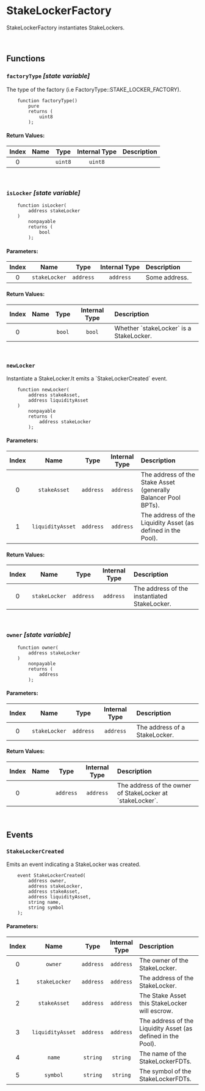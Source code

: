 # StakeLockerFactory

StakeLockerFactory instantiates StakeLockers.

<br />


## Functions

### `factoryType` _[state variable]_

The type of the factory (i.e FactoryType::STAKE_LOCKER_FACTORY).

```solidity
    function factoryType()
        pure
        returns (
            uint8
        );
```



#### Return Values:
| Index | Name | Type | Internal Type | Description |
| :---: | :--: | :--: | :-----------: | :---------- |
| 0 |  | `uint8` | `uint8` |  |


<br />

### `isLocker` _[state variable]_



```solidity
    function isLocker(
        address stakeLocker
    )
        nonpayable
        returns (
            bool
        );
```

#### Parameters:
| Index | Name | Type | Internal Type | Description |
| :---: | :--: | :--: | :-----------: | :---------- |
| 0 | `stakeLocker` | `address` | `address` | Some address. |


#### Return Values:
| Index | Name | Type | Internal Type | Description |
| :---: | :--: | :--: | :-----------: | :---------- |
| 0 |  | `bool` | `bool` | Whether &#x60;stakeLocker&#x60; is a StakeLocker. |


<br />

### `newLocker`

Instantiate a StakeLocker.It emits a &#x60;StakeLockerCreated&#x60; event.

```solidity
    function newLocker(
        address stakeAsset,
        address liquidityAsset
    )
        nonpayable
        returns (
            address stakeLocker
        );
```

#### Parameters:
| Index | Name | Type | Internal Type | Description |
| :---: | :--: | :--: | :-----------: | :---------- |
| 0 | `stakeAsset` | `address` | `address` | The address of the Stake Asset (generally Balancer Pool BPTs). |
| 1 | `liquidityAsset` | `address` | `address` | The address of the Liquidity Asset (as defined in the Pool). |


#### Return Values:
| Index | Name | Type | Internal Type | Description |
| :---: | :--: | :--: | :-----------: | :---------- |
| 0 | `stakeLocker` | `address` | `address` |    The address of the instantiated StakeLocker. |


<br />

### `owner` _[state variable]_



```solidity
    function owner(
        address stakeLocker
    )
        nonpayable
        returns (
            address
        );
```

#### Parameters:
| Index | Name | Type | Internal Type | Description |
| :---: | :--: | :--: | :-----------: | :---------- |
| 0 | `stakeLocker` | `address` | `address` | The address of a StakeLocker. |


#### Return Values:
| Index | Name | Type | Internal Type | Description |
| :---: | :--: | :--: | :-----------: | :---------- |
| 0 |  | `address` | `address` | The address of the owner of StakeLocker at &#x60;stakeLocker&#x60;. |


<br />


## Events

### `StakeLockerCreated`

Emits an event indicating a StakeLocker was created.

```solidity
    event StakeLockerCreated(
        address owner,
        address stakeLocker,
        address stakeAsset,
        address liquidityAsset,
        string name,
        string symbol
    );
```

#### Parameters:
| Index | Name | Type | Internal Type | Description |
| :---: | :--: | :--: | :-----------: | :---------- |
| 0 | `owner` | `address` | `address` | The owner of the StakeLocker. |
| 1 | `stakeLocker` | `address` | `address` | The address of the StakeLocker. |
| 2 | `stakeAsset` | `address` | `address` | The Stake Asset this StakeLocker will escrow. |
| 3 | `liquidityAsset` | `address` | `address` | The address of the Liquidity Asset (as defined in the Pool). |
| 4 | `name` | `string` | `string` | The name of the StakeLockerFDTs. |
| 5 | `symbol` | `string` | `string` | The symbol of the StakeLockerFDTs. |

<br />


